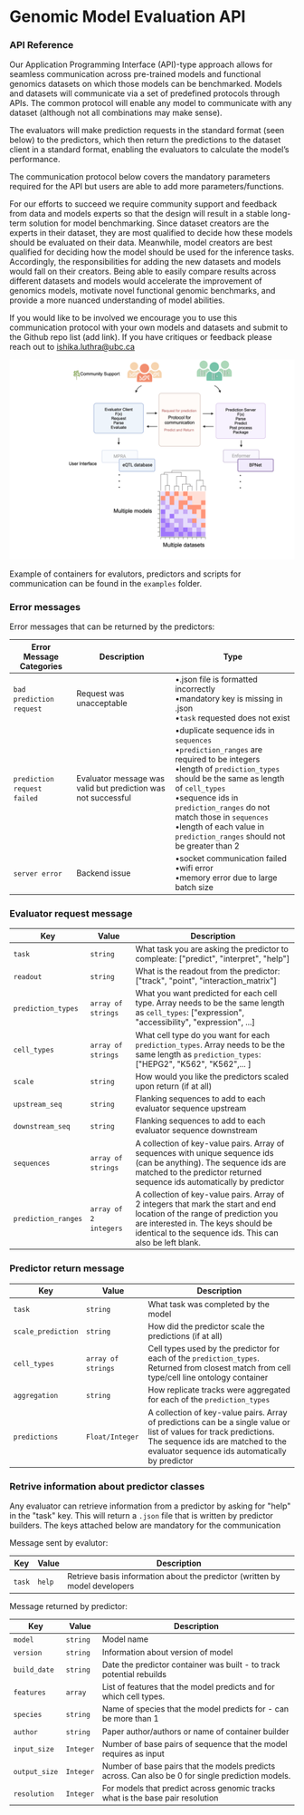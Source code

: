 # Genomic Model Evaluation API 

### API Reference

Our Application Programming Interface (API)-type approach allows for seamless communication across pre-trained models and functional genomics datasets on which those models can be benchmarked. Models and datasets will communicate via a set of predefined protocols through APIs. The common protocol will enable any model to communicate with any dataset (although not all combinations may make sense). 

The evaluators will make prediction requests in the standard format (seen below) to the predictors, which then return the predictions to the dataset client in a standard format, enabling the evaluators to calculate the model’s performance.

The communication protocol below covers the mandatory parameters required for the API but users are able to add more parameters/functions.

For our efforts to succeed we require community support and feedback from data and models experts so that the design will result in a stable long-term solution for model benchmarking. Since dataset creators are the experts in their dataset, they are most qualified to decide how these models should be evaluated on their data. Meanwhile, model creators are best qualified for deciding how the model should be used for the inference tasks. Accordingly, the responsibilities for adding the new datasets and models would fall on their creators. Being able to easily compare results across different datasets and models would accelerate the improvement of genomics models, motivate novel functional genomic benchmarks, and provide a more nuanced understanding of model abilities.

If you would like to be involved we encourage you to use this communication protocol with your own models and datasets and submit to the Github repo list (add link). If you have critiques or feedback please reach out to ishika.luthra@ubc.ca

![](./src/API_V2.png)

Example of containers for evalutors, predictors and scripts for communication can be found in the `examples` folder.

### Error messages

Error messages that can be returned by the predictors:


| Error Message Categories    | Description                     | Type                      |
|-----------------------------|---------------------------------|---------------------------|
| `bad prediction request`     | Request was unacceptable |•.json file is formatted incorrectly <br> •mandatory key is missing in .json <br> •`task` requested does not exist|
| `prediction request failed`      | Evaluator message was valid but prediction was not successful  |•duplicate sequence ids in `sequences` <br> •`prediction_ranges` are required to be integers <br> •length of `prediction_types` should be the same as length of `cell_types` <br> •sequence ids in `prediction_ranges` do not match those in `sequences` <br> •length of each value in `prediction_ranges` should not be greater than 2 <br>|
| `server error`     | Backend issue |•socket communication failed <br> •wifi error <br> •memory error due to large batch size <br>|


### Evaluator request message


| Key        | Value         | Description           |
|------------|---------------|--------------------|
| `task`     | `string` | What task you are asking the predictor to compleate: ["predict", "interpret", "help"] |
| `readout`     | `string` | What is the readout from the predictor: ["track", "point", "interaction_matrix"] |
| `prediction_types`     | `array of strings` | What you want predicted for each cell type. Array needs to be the same length as `cell_types`: ["expression", "accessibility", "expression", ...] |
| `cell_types`     | `array of strings` | What cell type do you want for each `prediction_types`. Array needs to be the same length as `prediction_types`: ["HEPG2", "K562", "K562",... ] |
| `scale`      | `string`  | How would you like the predictors scaled upon return (if at all)|
| `upstream_seq`     | `string` | Flanking sequences to add to each evaluator sequence upstream|
| `downstream_seq`     | `string` | Flanking sequences to add to each evaluator sequence downstream|
| `sequences`     | `array of strings` | A collection of key-value pairs. Array of sequences with unique sequence ids (can be anything). The sequence ids are matched to the predictor returned sequence ids automatically by predictor |
| `prediction_ranges`     | `array of 2 integers` | A collection of key-value pairs. Array of 2 integers that mark the start and end location of the range of prediction you are interested in. The keys should be identical to the sequence ids. This can also be left blank.

### Predictor return message


| Key        | Value         | Description           |
|------------|---------------|--------------------|
| `task`     | `string` | What task was completed by the model |
| `scale_prediction`      | `string`  | How did the predictor scale the predictions (if at all)|
| `cell_types`     | `array of strings` | Cell types used by the predictor for each of the `prediction_types`. Returned from closest match from cell type/cell line ontology container|
| `aggregation`     | `string` | How replicate tracks were aggregated for each of the `prediction_types`|
| `predictions`     | `Float/Integer` |A collection of key-value pairs. Array of predictions can be a single value or list of values for track predictions. The sequence ids are matched to the evaluator sequence ids automatically by predictor |


### Retrive information about predictor classes

Any evaluator can retrieve information from a predictor by asking for "help" in the "task" key. This will return a `.json` file that is written by predictor builders. The keys attached below are mandatory for the communication 

Message sent by evalutor:


| Key     | Value    | Description|
|---------|----------|------------|
| `task` | `help`                | Retrieve basis information about the predictor (written by model developers|


Message returned by predictor: 


| Key        | Value         | Description           |
|------------|---------------|--------------------|
| `model`     | `string` | Model name |
| `version`      | `string`  | Information about version of model|
| `build_date`     | `string` | Date the predictor container was built - to track potential rebuilds|
| `features`     | `array` | List of features that the model predicts and for which cell types. |
| `species`     | `string` |Name of species that the model predicts for - can be more than 1 |
| `author`     | `string` |Paper author/authors or name of container builder |
| `input_size`     | `Integer` | Number of base pairs of sequence that the model requires as input |
| `output_size`     | `Integer` |Number of base pairs that the models predicts across. Can also be 0 for single prediction models. |
| `resolution`     | `Integer` |For models that predict across genomic tracks what is the base pair resolution |
